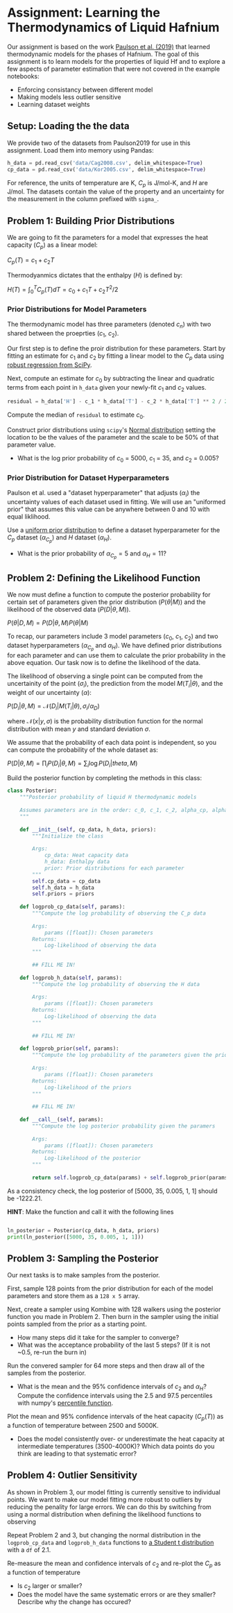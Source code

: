 # Assignment: Learning the Thermodynamics of Liquid Hafnium

Our assignment is based on the work [Paulson et al. (2019)](https://linkinghub.elsevier.com/retrieve/pii/S0020722518314721) that learned thermodynamic models for the 
phases of Hafnium. 
The goal of this assignment is to learn models for the properties of liquid Hf and to explore a few aspects of parameter estimation that were not covered in the example notebooks:

- Enforcing consistancy between different model
- Making models less outlier sensitive
- Learning dataset weights

## Setup: Loading the the data

We provide two of the datasets from Paulson2019 for use in this assignment. Load them into memory using Pandas:

```python
h_data = pd.read_csv('data/Cag2008.csv', delim_whitespace=True)
cp_data = pd.read_csv('data/Kor2005.csv', delim_whitespace=True)
```

For reference, the units of temperature are K, $C_p$ is J/mol-K, and $H$ are J/mol.
The datasets contain the value of the property and an uncertainty for the measurement
in the column prefixed with `sigma_`.

## Problem 1: Building Prior Distributions

We are going to fit the parameters for a model that expresses the heat capacity ($C_p$) as a linear model:

$C_p(T) = c_1 + c_2 T$

Thermodyanmics dictates that the enthalpy ($H$) is defined by:

$H(T) = \int_0^T C_p(T) dT = c_0 + c_1T + c_2 T^2/2$

### Prior Distributions for Model Parameters

The thermodynamic model has three parameters (denoted $c_n$) with two shared between the proeprties ($c_1$, $c_2$).

Our first step is to define the proir distribution for these parameters. Start by fitting an estimate for 
$c_1$ and $c_2$ by fitting a linear model to the $C_p$ data using [robust regression from SciPy](https://docs.scipy.org/doc/scipy/reference/generated/scipy.stats.siegelslopes.html).

Next, compute an estimate for $c_0$ by subtracting the linear and quadratic terms from each point in `h_data` given your newly-fit $c_1$ and $c_2$ values.

```python
residual = h_data['H'] - c_1 * h_data['T'] - c_2 * h_data['T'] ** 2 / 2
```

Compute the median of `residual` to estimate $c_0$.

Construct prior distributions using `scipy`'s [Normal distribution](https://docs.scipy.org/doc/scipy/reference/generated/scipy.stats.norm.html#scipy.stats.norm) 
setting the location to be the values of the parameter and the scale to be 50% of that parameter value.

- What is the log prior probability of $c_0$ = 5000, $c_1$ = 35, and $c_2$ = 0.005?

### Prior Distribution for Dataset Hyperparameters

Paulson et al. used a "dataset hyperparameter" that adjusts ($\alpha_i$) the uncertainty values of each dataset used in fitting.
We will use an "uniformed prior" that assumes this value can be anywhere between 0 and 10 with equal liklihood. 

Use a [uniform prior distribution](https://docs.scipy.org/doc/scipy/reference/generated/scipy.stats.uniform.html#scipy.stats.uniform) to define a 
dataset hyperparameter for the $C_p$ dataset ($\alpha_{C_p}$) and $H$ dataset ($\alpha_H$).

- What is the prior probability of $\alpha_{C_p} = 5$ and $\alpha_H = 11$?

## Problem 2: Defining the Likelihood Function

We now must define a function to compute the posterior probability for certain set of parameters given the prior distribution ($P(\theta|M)$) and the likelihood of the observed data ($P(D|\theta,M)$).

$P(\theta|D,M) = P(D|\theta,M)P(\theta|M)$

To recap, our parameters include 3 model parameters ($c_0$, $c_1$, $c_2$) and two dataset hyperparameters ($\alpha_{C_p}$ and $\alpha_H$).
We have defined prior distributions for each parameter and can use them to calculate the prior probability in the above equation.
Our task now is to define the likelihood of the data.

The likelihood of observing a single point can be computed from the uncertainity of the point ($\sigma_i$), the prediction from the model $M(T_i|\theta)$, and the weight of our uncertainty ($\alpha$):

$P(D_i|\theta,M) = \mathcal{N}(D_i|M(T_i|\theta), \sigma_i/\alpha_D)$

where $\mathcal{N}(x|y,\sigma)$ is the probability distribution function for the normal distribution with mean $y$ and standard deviation $\sigma$.

We assume that the probability of each data point is independent, so you can compute the probability of the whole dataset as:

$P(D|\theta,M) = \prod_i P(D_i|\theta,M) = \sum_i \log P(D_i|theta,M)$

Build the posterior function by completing the methods in this class:

```python
class Posterior:
    """Posterior probability of liquid H thermodynamic models
    
    Assumes parameters are in the order: c_0, c_1, c_2, alpha_cp, alpha_h
    """
    
    def __init__(self, cp_data, h_data, priors):
        """Initialize the class
        
        Args:
            cp_data: Heat capacity data
            h_data: Enthalpy data
            prior: Prior distributions for each parameter
        """
        self.cp_data = cp_data
        self.h_data = h_data
        self.priors = priors
        
    def logprob_cp_data(self, params):
        """Compute the log probability of observing the C_p data
        
        Args:
            params ([float]): Chosen parameters
        Returns:
            Log-likelihood of observing the data
        """
        
        ## FILL ME IN!
    
    def logprob_h_data(self, params):
        """Compute the log probability of observing the H data
        
        Args:
            params ([float]): Chosen parameters
        Returns:
            Log-likelihood of observing the data
        """
        
        ## FILL ME IN!
        
    def logprob_prior(self, params):
        """Compute the log probability of the parameters given the prior distributions
        
        Args:
            params ([float]): Chosen parameters
        Returns:
            Log-likelihood of the priors
        """
        
        ## FILL ME IN!
    
    def __call__(self, params):
        """Compute the log posterior probability given the paramers
        
        Args:
            params ([float]): Chosen parameters
        Returns:
            Log-likelihood of the posterior
        """
        
        return self.logprob_cp_data(params) + self.logprob_prior(params) + self.logprob_h_data(params)
```

As a consistency check, the log posterior of [5000, 35, 0.005, 1, 1] should be -1222.21.

**HINT**: Make the function and call it with the following lines
```python

ln_posterior = Posterior(cp_data, h_data, priors)
print(ln_posterior([5000, 35, 0.005, 1, 1]))
```

## Problem 3: Sampling the Posterior

Our next tasks is to make samples from the posterior.

First, sample 128 points from the prior distribution for each of the model parameters and store them as a `128 x 5` array.

Next, create a sampler using Kombine with 128 walkers using the posterior function you made in Problem 2. Then burn in the sampler using the initial points sampled from the prior as a starting point.

- How many steps did it take for the sampler to converge?
- What was the acceptance probability of the last 5 steps? (If it is not ~0.5, re-run the burn in)

Run the convered sampler for 64 more steps and then draw all of the samples from the posterior. 

- What is the mean and the 95% confidence intervals of $c_2$ and $\alpha_H$? Compute the confidence intervals using the 2.5 and 97.5 percentiles with numpy's [percentile function](https://numpy.org/doc/stable/reference/generated/numpy.percentile.html).

Plot the mean and 95% confidence intervals of the heat capacity ($C_p(T)$) as a function of temperature between 2500 and 5000K.

- Does the model consistently over- or underestimate the heat capacity at intermediate temperatures (3500-4000K)? Which data points do you think are leading to that systematic error?

## Problem 4: Outlier Sensitivity

As shown in Problem 3, our model fitting is currently sensitive to individual points. We want to make our model fitting more robust to outliers by reducing the penality for large errors.
We can do this by switching from using a normal distribution when defining the likelihood functions to observing 

Repeat Problem 2 and 3, but changing the normal distribution in the `logprob_cp_data` and `logprob_h_data` functions to [a Student t distribution](https://docs.scipy.org/doc/scipy/reference/generated/scipy.stats.t.html#scipy.stats.t) with a `df` of 2.1.

Re-measure the mean and confidence intervals of $c_2$ and re-plot the $C_p$ as a function of temperature

- Is $c_2$ larger or smaller?
- Does the model have the same systematic errors or are they smaller? Describe why the change has occured?
